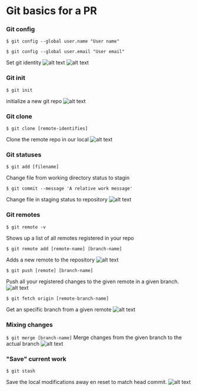 # Git basics for a PR

### Git config
`$ git config --global user.name "User name"`

`$ git config --global user.email "User email"`

Set git identity
![alt text](https://github.com/TheUrbina20/git-basics/blob/master/images/git%20config.png)
![alt text](https://github.com/TheUrbina20/git-basics/blob/master/images/git%20config%20list].png)


### Git init
`$ git init`

initialize a new git repo
![alt text](https://github.com/TheUrbina20/git-basics/blob/master/images/git%20init.png)


### Git clone
`$ git clone [remote-identifies]`

Clone the remote repo in our local
![alt text](https://github.com/TheUrbina20/git-basics/blob/master/images/git%20clone.png)



### Git statuses
`$ git add [filename]`

Change file from working directory status to stagin




`$ git commit --message 'A relative work message'`

Change file in staging status to repository
![alt text](https://github.com/TheUrbina20/git-basics/blob/master/images/git%20commit.png)



### Git remotes
`$ git remote -v`

Shows up a list of all remotes registered in your repo




`$ git remote add [remote-name] [branch-name]`

Adds a new remote to the repository
![alt text](https://github.com/TheUrbina20/git-basics/blob/master/images/git%20remotes.png)



`$ git push [remote] [branch-name]`

Push all your registered changes to the given remote in a given branch.
![alt text](https://github.com/TheUrbina20/git-basics/blob/master/images/git%20push.png)


`$ git fetch origin [remote-branch-name]`

Get an specific branch from a given remote
![alt text](https://github.com/TheUrbina20/git-basics/blob/master/images/git%20download%20remote%20branch.png)


### Mixing changes

`$ git merge [branch-name]`
Merge changes from the given branch to the actual branch
![alt text](https://github.com/TheUrbina20/git-basics/blob/master/images/git%20merge%20changes.png)



### "Save" current work

`$ git stash`

Save the local modifications away en reset to match head commit.
![alt text](https://github.com/TheUrbina20/git-basics/blob/master/images/git%20stash.png)
